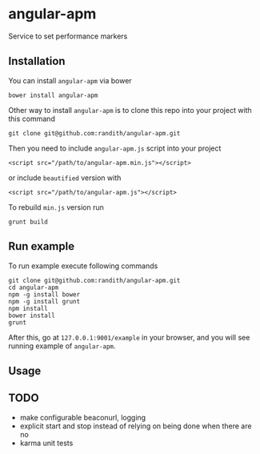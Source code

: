 angular-apm  
==============

Service to set performance markers 

Installation
------------

You can install ``angular-apm`` via bower

```
bower install angular-apm
```

Other way to install ``angular-apm`` is to clone this repo into your project with this command

```
git clone git@github.com:randith/angular-apm.git
```

Then you need to include ``angular-apm.js`` script into your project

```
<script src="/path/to/angular-apm.min.js"></script>
```

or include `beautified` version with

```
<script src="/path/to/angular-apm.js"></script>
```

To rebuild `min.js` version run

```
grunt build
```

Run example
-----------

To run example execute following commands

```
git clone git@github.com:randith/angular-apm.git
cd angular-apm
npm -g install bower
npm -g install grunt
npm install
bower install
grunt
```

After this, go at ``127.0.0.1:9001/example`` in your browser, and you will see running example of ``angular-apm``.

Usage
-----



TODO
----

- make configurable beaconurl, logging
- explicit start and stop instead of relying on being done when there are no 
- karma unit tests
